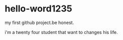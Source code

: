 # hello-word1235
my first github project.be honest.

i'm a twenty four student that want to changes his life.
